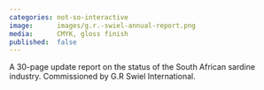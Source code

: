```yaml
---
categories: not-so-interactive
image:      images/g.r.-swiel-annual-report.png
media:      CMYK, gloss finish
published:  false
---
```

A 30-page update report on the status of the South African sardine industry.
Commissioned by G.R Swiel International.
